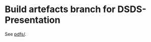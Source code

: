 # Build artefacts branch for DSDS-Presentation

See [pdfs/](https://github.com/bytehaufen/DSDS-Presentation/tree/build/pdfs).
